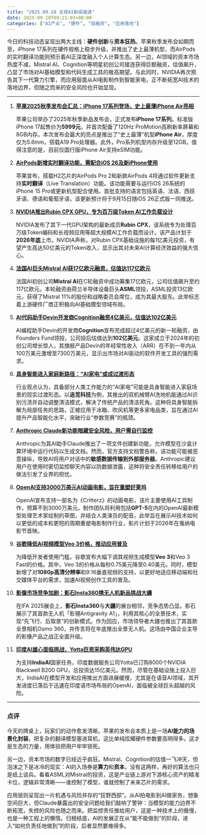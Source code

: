 ```yaml
---
title: "2025.09.10 全球AI新闻速递"
date: 2025-09-10T09:21:03+08:00
categories: ["AI产业", "硬件", "投融资", "应用落地"]
---
```


今日的科技动态呈现出两大主线：**硬件创新**与**资本狂热**。苹果秋季发布会如期而至，iPhone 17系列在硬件规格上稳步升级，并推出了史上最薄机型，而AirPods的实时翻译功能则预示着AI正深度融入个人计算生态。另一边，AI领域的资本市场热度不减，Mistral AI、Cognition等明星初创公司接连获得巨额融资，估值飙升，凸显了市场对AI基础模型和代码生成工具的极高期望。与此同时，NVIDIA再次预告其下一代算力引擎，而应用层面从AI电影制作到智能家电，正不断拓宽AI技术的落地边界，但随之而来的安全风险也开始显现。

---

1.  [**苹果2025秋季发布会汇总：iPhone 17系列登场，史上最薄iPhone Air亮相**](https://www.ithome.com/0/881/731.htm)

    苹果公司举办了2025年秋季新品发布会，正式发布**iPhone 17系列**。标准版iPhone 17起售价为**5999元**，并首次配备了120Hz ProMotion高刷新率屏幕和8GB内存。本次发布会最大的亮点是推出了“史上最薄”机型**iPhone Air**，厚度仅为5.6mm，搭载A19 Pro处理器。此外，Pro系列机型内存升级至12GB。值得注意的是，目前仅国行版iPhone Air支持eSIM功能。

2.  [**AirPods新增实时翻译功能，需配合iOS 26及新iPhone使用**](https://www.ithome.com/0/881/716.htm)

    苹果宣布，搭载H2芯片的AirPods Pro 2和新款AirPods 4将通过软件更新支持**实时翻译**（Live Translation）功能。该功能需要与运行iOS 26系统的iPhone 15 Pro或更新机型配合使用。首批支持的语言包括英语、法语、西班牙语、德语和葡萄牙语，该更新预计将于9月15日随iOS 26正式版一同推送。

3.  [**NVIDIA推出Rubin CPX GPU，专为百万级Token AI工作负载设计**](https://analyticsindiamag.com/ai-news-updates/nvidia-launches-rubin-cpx-gpu-for-million-token-ai-workloads/)

    NVIDIA发布了其下一代GPU架构的最新成员**Rubin CPX**，该系统专为处理百万级Token编码和长视频应用等超大规模AI工作负载而设计。该产品计划于**2026年底**上市。NVIDIA声称，对Rubin CPX基础设施的每1亿美元投资，有望产生高达50亿美元的Token收入，显示出其对未来AI计算经济效益的强大信心。

4.  [**法国AI巨头Mistral AI获17亿欧元融资，估值达117亿欧元**](https://analyticsindiamag.com/ai-news-updates/mistral-ai-secures-e1-7-bn-funding-led-by-asml-valuation-reaches-e11-7-bn/)

    法国AI初创公司**Mistral AI**在C轮融资中成功筹集17亿欧元，公司估值飙升至约117亿欧元。本轮融资由荷兰半导体设备巨头**ASML**领投，ASML投资13亿欧元，获得了Mistral 11%的股份和战略委员会席位，成为其最大股东。此举标志着上游硬件厂商正积极向AI基础模型领域布局。

5.  [**AI代码助手Devin开发商Cognition融资4亿美元，估值达102亿美元**](https://analyticsindiamag.com/ai-news-updates/devin-creator-cognition-raises-400-mn-at-10-2-bn-valuation-to-expand-ai-coding-agents/)

    AI编程助手Devin的开发商**Cognition**宣布完成超过4亿美元的新一轮融资，由Founders Fund领投，公司投后估值达到**102亿美元**。这家成立于2024年的初创公司增长惊人，其旗舰产品Devin的年经常性收入（ARR）在不到一年内从100万美元激增至7300万美元，显示出市场对AI驱动的软件开发工具的强烈需求。

6.  [**具身智能进入家庭新路径：“AI家电”或成过渡形态**](https://36kr.com/p/3459028507235720?f=rss)

    行业观点认为，具备部分人类工作能力的“AI家电”可能是具身智能进入家庭场景的现实过渡形态。以**追觅科技**为例，其推出的双机械臂AI洗地机能通过AI识别污渍并自动调整清洁模式，解决了传统产品的清洁死角。这种将具身智能拆解为局部任务的思路，正被应用于冰箱、吹风机等更多家电品类，旨在通过AI提升产品智能化水平，突破行业“参数竞赛”的瓶颈。

7.  [**Anthropic Claude新功能暗藏安全风险，用户需自行监控**](https://arstechnica.com/information-technology/2025/09/anthropics-new-claude-feature-can-leak-data-users-told-to-monitor-chats-closely/)

    Anthropic为其AI助手Claude推出了一项文件创建新功能，允许模型在沙盒计算环境中运行代码以生成文档。然而，官方支持文档警告称，该功能可能被恶意操纵，导致AI将用户对话中的**敏感数据传输到外部服务器**。Anthropic建议用户在使用时密切监控聊天内容以防数据泄露，这种将安全责任转移给用户的做法引发了业界的担忧。

8.  [**OpenAI支持3000万美元AI动画电影，旨在重塑好莱坞**](https://analyticsindiamag.com/ai-news-updates/openai-backs-30-million-ai-animated-film-for-cannes-debut/)

    OpenAI宣布支持一部名为《Critterz》的动画电影，该片主要使用AI工具制作，预算不到3000万美元。制作团队将利用包括**GPT-5**在内的OpenAI最新模型处理艺术家绘制的草图，并结合人类演员的配音。此举旨在展示AI技术如何以更低的成本和更短的周期重塑电影制作行业，影片计划于2026年在戛纳电影节首映。

9.  [**谷歌降低AI视频模型Veo 3价格，推动应用普及**](https://analyticsindiamag.com/ai-news-updates/google-cuts-veo-3-pricing-to-help-developers-build-cheaper-ai-videos/)

    为降低开发者使用门槛，谷歌宣布大幅下调其视频生成模型**Veo 3**和Veo 3 Fast的价格。其中，Veo 3的价格从每秒0.75美元降至0.40美元。同时，模型新增了对**1080p高清分辨率**和9:16垂直视频的支持，以更好地适应移动端和社交媒体平台的需求，加速AI视频创作工具的普及。

10. [**影像市场竞争加剧：影石Insta360携无人机新品挑战大疆**](https://36kr.com/p/3458876267107718?f=rss)

    在IFA 2025展会上，**影石Insta360**与**大疆**的展台相邻，竞争态势凸显。影石展示了其首款无人机「影翎Antigravity A1」，利用其核心的全景技术，实现“先飞行、后取景”的创新模式。作为回应，市场领导者大疆也推出了其首款全景相机Osmo 360，并传言将在年底推出全景无人机。这场由中国企业主导的影像产品之战正全面升级。

11. [**印度AI雄心面临挑战，Yotta巨资采购英伟达GPU**](https://analyticsindiamag.com/ai-news-updates/yotta-orders-8000-nvidia-blackwell-gpus-to-support-indiaai-mission/)

    为支持**IndiaAI**国家任务，印度数据服务公司Yotta已订购8000个NVIDIA Blackwell B200 GPU，总投资达15亿美元。然而，尽管在基础设施上投入巨大，IndiaAI在模型开发和应用推出方面进展缓慢，尤其是在语音AI领域，其开发进度已落后于迅速在印度语市场布局的OpenAI，面临被全球巨头超越的风险。

---

### **点评**

今天的牌桌上，玩家们的动作愈发清晰。苹果的发布会本质上是一场**AI能力的场景化封装**，把复杂的翻译模型塞进耳机，这比单纯炫耀硬件参数要高明得多。这才是生态的力量，用体验把用户牢牢锁死。

另一边，资本市场的数字已经近乎疯狂。Mistral、Cognition的估值一飞冲天，但泡沫之下是冰冷的现实：AI的入场券是**算力**和**资本**，没有这两样，再好的算法也只是纸上谈兵。看看ASML对Mistral的投资，这是产业链上游对下游核心资产的精准卡位，逻辑非常清晰——谁控制了模型，谁就控制了未来芯片的需求。

应用层则呈现出一片机遇与风险并存的“狂野西部”。从AI拍电影到AI做家务，想象空间巨大，但Claude暴露出的安全问题给我们敲响了警钟：当模型的能力边界不断拓宽，失控的风险也随之而来。把监控责任推给用户，这是一种技术上的傲慢，也是一种工程上的懒惰。归根结底，AI的发展正在从“能不能做到”的阶段，进入“如何负责任地做到”的阶段，后者显然要难得多。